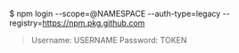 $ npm login --scope=@NAMESPACE --auth-type=legacy --registry=https://npm.pkg.github.com

> Username: USERNAME
> Password: TOKEN
